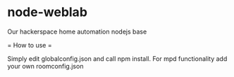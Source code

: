 # node-weblab
Our hackerspace home automation nodejs base

= How to use =

Simply edit globalconfig.json and call npm install.
For mpd functionality add your own roomconfig.json
